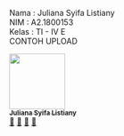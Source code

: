 Nama : Juliana Syifa Listiany <br>
NIM : A2.1800153 <br>
Kelas : TI - IV E <br>
CONTOH UPLOAD <br>

<tr>
     <!-- Baris 2 Max 7 Akun -->
     <td align="center"><a href="#"><img src="https://avatars1.githubusercontent.com/u/61871644?s=60&v=4" width="100px;" alt=""/><br /><sub><b>Juliana Syifa Listiany</b></sub></a><br /><a href="#" title="git@github.com:syifalistiany/PABWEB-E.git">🔗</a> <a href="#" title="Documentation">📖</a> <a href="#" title="Profile">👀</a> <a href="#" title="Talks">📢</a></td>
  </tr>
